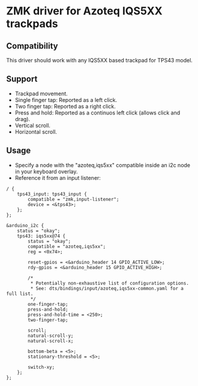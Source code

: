 # ZMK driver for Azoteq IQS5XX trackpads

## Compatibility

This driver should work with any IQS5XX based trackpad for TPS43 model.

## Support

- Trackpad movement.
- Single finger tap: Reported as a left click.
- Two finger tap: Reported as a right click.
- Press and hold: Reported as a continuos left click (allows click and drag).
- Vertical scroll.
- Horizontal scroll.

## Usage

- Specify a node with the "azoteq,iqs5xx" compatible inside an i2c node in your keyboard overlay.
- Reference it from an input listener:

```
/ {
    tps43_input: tps43_input {
        compatible = "zmk,input-listener";
        device = <&tps43>;
    };
};

&arduino_i2c {
    status = "okay";
    tps43: iqs5xx@74 {
        status = "okay";
        compatible = "azoteq,iqs5xx";
        reg = <0x74>;

        reset-gpios = <&arduino_header 14 GPIO_ACTIVE_LOW>;
        rdy-gpios = <&arduino_header 15 GPIO_ACTIVE_HIGH>;

        /*
         * Potentially non-exhaustive list of configuration options.
         * See: dts/bindings/input/azoteq,iqs5xx-common.yaml for a full list.
         */
        one-finger-tap;
        press-and-hold;
        press-and-hold-time = <250>;
        two-finger-tap;

        scroll;
        natural-scroll-y;
        natural-scroll-x;

        bottom-beta = <5>;
        stationary-threshold = <5>;

        switch-xy;
    };
};
```

